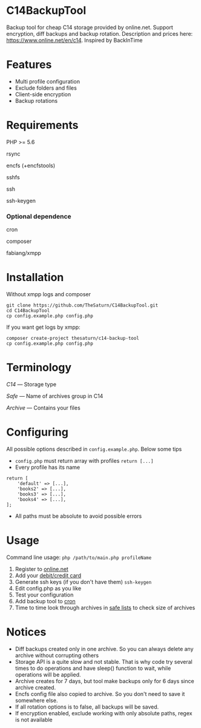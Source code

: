 # C14BackupTool
Backup tool for cheap C14 storage provided by online.net. Support encryption, diff backups and backup rotation. Description and prices here: https://www.online.net/en/c14.
Inspired by BackInTime
# Features
* Multi profile configuration
* Exclude folders and files
* Client-side encryption
* Backup rotations

# Requirements
PHP >= 5.6

rsync

encfs (+encfstools)

sshfs

ssh

ssh-keygen
### Optional dependence
cron

composer

fabiang/xmpp

# Installation
Without xmpp logs and composer
```
git clone https://github.com/TheSaturn/C14BackupTool.git
cd C14BackupTool
cp config.example.php config.php
```
If you want get logs by xmpp:
```
composer create-project thesaturn/c14-backup-tool
cp config.example.php config.php
```
# Terminology
*C14* — Storage type

*Safe* — Name of archives group in C14

*Archive* — Contains your files
# Configuring
All possible options described in `config.example.php`. Below some tips
* `config.php` must return array with profiles `return [...]`
* Every profile has its name
```
return [
    'default' => [...],
    'books2' => [...],
    'books3' => [...],
    'books4' => [...],
];
```
* All paths must be absolute to avoid possible errors

# Usage
Command line usage: `php /path/to/main.php profileName`
1. Register to [online.net](https://console.online.net/en/login)
2. Add your [debit/credit card](https://console.online.net/en/bill/list)
3. Generate ssh keys (if you don't have them) `ssh-keygen`
3. Edit config.php as you like
4. Test your configuration
5. Add backup tool to [cron](https://wiki.archlinux.org/index.php/cron)
6. Time to time look through archives in [safe lists](https://console.online.net/en/storage/c14/safe/list) to check size of archives
# Notices
* Diff backups created only in one archive. So you can always delete any archive without corrupting others
* Storage API is a quite slow and not stable. That is why code try several times to do operations and have sleep() function to wait, while operations will be applied.
* Archive creates for 7 days, but tool make backups only for 6 days since archive created.
* Encfs config file also copied to archive. So you don't need to save it somewhere else.
* If all rotation options is to false, all backups will be saved.
* If encryption enabled, exclude working with only absolute paths, regex is not available

